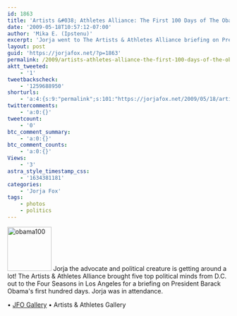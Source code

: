```yaml
---
id: 1863
title: 'Artists &#038; Athletes Alliance: The First 100 Days of The Obama Presidency'
date: '2009-05-18T10:57:12-07:00'
author: 'Mika E. (Ipstenu)'
excerpt: 'Jorja went to The Artists & Athletes Alliance briefing on President Barack Obama''s first hundred days.'
layout: post
guid: 'https://jorjafox.net/?p=1863'
permalink: /2009/artists-athletes-alliance-the-first-100-days-of-the-obama-presidency/
aktt_tweeted:
    - '1'
tweetbackscheck:
    - '1259688950'
shorturls:
    - 'a:4:{s:9:"permalink";s:101:"https://jorjafox.net/2009/05/18/artists-athletes-alliance-the-first-100-days-of-the-obama-presidency/";s:7:"tinyurl";s:25:"http://tinyurl.com/kjv7zz";s:4:"isgd";s:18:"http://is.gd/52WZ7";s:5:"bitly";s:20:"http://bit.ly/5bAGyY";}'
twittercomments:
    - 'a:0:{}'
tweetcount:
    - '0'
btc_comment_summary:
    - 'a:0:{}'
btc_comment_counts:
    - 'a:0:{}'
Views:
    - '3'
astra_style_timestamp_css:
    - '1634381181'
categories:
    - 'Jorja Fox'
tags:
    - photos
    - politics
---
```


<a href="https://jorjafox.net/gallery/pub/artath/20090429-obama100/"><img src="//static.jorjafox.net/wordpress/2009/05/obama100-100x100.jpg" alt="obama100" title="obama100" width="100" height="100" class="alignleft size-thumbnail wp-image-1864" /></a> Jorja the advocate and political creature is getting around a lot! The Artists & Athletes Alliance brought five top political minds from D.C. out to the Four Seasons in Los Angeles for a briefing on President Barack Obama's first hundred days.  Jorja was in attendance.
<br style="clear:left;" />

&bull; <a href="https://jorjafox.net/gallery/pub/artath/20090429-obama100/">JFO Gallery</a>
&bull; Artists & Athletes Gallery